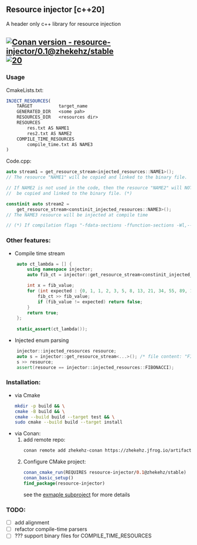 ## Resource injector [c++20]

A header only c++ library for resource injection

[![Conan version - resource-injector/0.1@zhekehz/stable](https://img.shields.io/badge/Conan_version-resource--injector%2F0.1%40zhekehz%2Fstable-6699cb?logo=conan&logoColor=6699cb)](https://https://zhekehz.jfrog.io/artifactory/api/conan/zhekehz-conan)
[![20](https://img.shields.io/badge/20-red?logo=c%2B%2B)](https://)
---

### Usage

CmakeLists.txt:
```cmake
INJECT_RESOURCES(
    TARGET          target_name
    GENERATED_DIR   <some pah>
    RESOURCES_DIR   <resources dir>
    RESOURCES
        res.txt AS NAME1
        res2.txt AS NAME2
    COMPILE_TIME_RESOURCES
        compile_time.txt AS NAME3
)
```


Code.cpp:
```c++
auto stream1 = get_resource_stream<injected_resources::NAME1>(); 
// The resource "NAME1" will be copied and linked to the binary file.

// If NAME2 is not used in the code, then the resource "NAME2" will NOT 
//  be copied and linked to the binary file. (*)

constinit auto stream2 = 
    get_resource_stream<constinit_injected_resources::NAME3>();
// The NAME3 resource will be injected at compile time

// (*) If compilation flags "-fdata-sections -ffunction-sections -Wl,--gc-sections" are used
```

### Other features:
- Compile time stream
```c++
    auto ct_lambda = [] {
        using namespace injector;
        auto fib_ct = injector::get_resource_stream<constinit_injected_resources::FIBONACCI_CT>();

        int x = fib_value;
        for (int expected : {0, 1, 1, 2, 3, 5, 8, 13, 21, 34, 55, 89, 144, 233, 377}) {
            fib_ct >> fib_value;
            if (fib_value != expected) return false;
        }
        return true;
    };
    
    static_assert(ct_lambda());
```
- Injected enum parsing
```c++
    injector::injected_resources resource;
    auto s = injector::get_resource_stream<...>(); /* file content: "FIBONACCI lorem ipsum" */
    s >> resource;
    assert(resource == injector::injected_resources::FIBONACCI);
```

### Installation:
- via Cmake
    ```bash
    mkdir -p build && \
    cmake -B build && \
    cmake --build build --target test && \
    sudo cmake --build build --target install
    ```
- via Conan:
    1. add remote repo:
        ```bash
        conan remote add zhekehz-conan https://zhekehz.jfrog.io/artifactory/api/conan/zhekehz-conan
        ```
    2. Configure CMake project:
        ```cmake
        conan_cmake_run(REQUIRES resource-injector/0.1@zhekehz/stable)
        conan_basic_setup()
        find_package(resource-injector)
        ```
       see the [exmaple subproject](example) for more details


### TODO:
- [ ] add alignment
- [ ] refactor compile-time parsers 
- [ ] ??? support binary files for COMPILE_TIME_RESOURCES 

